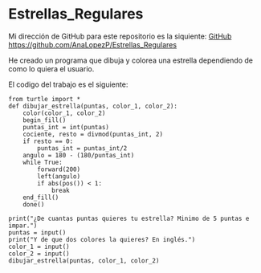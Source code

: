 # Estrellas_Regulares

Mi dirección de GitHub para este repositorio es la siquiente: [GitHub](https://github.com/AnaLopezP/Estrellas_Regulares)
https://github.com/AnaLopezP/Estrellas_Regulares

He creado un programa que dibuja y colorea una estrella dependiendo de como lo quiera el usuario.

El codigo del trabajo es el siguiente:
```**import turtle
from turtle import *
def dibujar_estrella(puntas, color_1, color_2):
    color(color_1, color_2)
    begin_fill()
    puntas_int = int(puntas)
    cociente, resto = divmod(puntas_int, 2)
    if resto == 0:
        puntas_int = puntas_int/2
    angulo = 180 - (180/puntas_int)
    while True:
        forward(200)
        left(angulo)
        if abs(pos()) < 1:
            break
    end_fill()
    done()

print("¿De cuantas puntas quieres tu estrella? Minimo de 5 puntas e impar.")
puntas = input()
print("Y de que dos colores la quieres? En inglés.")
color_1 = input()
color_2 = input()
dibujar_estrella(puntas, color_1, color_2)
```


